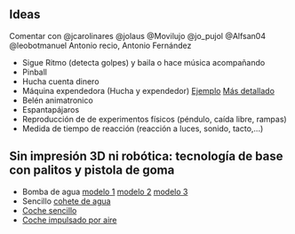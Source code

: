 ## Ideas

Comentar con
@jcarolinares @jolaus @Movilujo @jo_pujol @Alfsan04 @leobotmanuel Antonio recio, Antonio Fernández

* Sigue Ritmo (detecta golpes) y baila o hace música acompañando
* Pinball
* Hucha cuenta dinero
* Máquina expendedora (Hucha y expendedor) [Ejemplo](http://www.htxt.co.za/2017/01/17/make-a-diy-arduino-vending-machine-to-stop-yourself-from-snacking/) [Más detallado](https://www.youtube.com/watch?v=cQEomlhuyR8&t=166)
* Belén animatronico
* Espantapájaros
* Reproducción de de experimentos físicos (péndulo, caída libre, rampas)
* Medida de tiempo de reacción (reacción a luces, sonido, tacto,...)


## Sin impresión 3D ni robótica: tecnología de base con palitos y pistola de goma

* Bomba de agua [modelo 1](https://www.youtube.com/watch?v=cQEomlhuyR8&t=166) [modelo 2](https://www.youtube.com/watch?v=5dSnOFhTWHo) [modelo 3](https://www.youtube.com/watch?v=ZpwYPlIAN2I&t=3s)
* Sencillo [cohete de agua](https://www.youtube.com/watch?v=56v6cJryLvQ&t=186s)
* [Coche sencillo](https://www.youtube.com/watch?v=HwQL736JbKE&t=259s)
* [Coche impulsado por aire](https://www.youtube.com/watch?v=K4OCwpKnv0A&t=367s)
